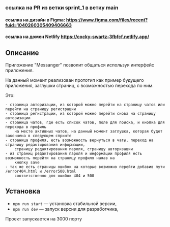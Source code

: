 ### ссылка на PR из ветки sprint_1 в ветку main

#### ссылка на дизайн в Figma: https://www.figma.com/files/recent?fuid=1040260305409406663
#### ссылка на домен Netlify https://cocky-swartz-3fbfcf.netlify.app/

## Описание

Приложение "Messanger" позволит общаться используя интерфейс приложения.

На данный момент реализован прототип как пример будущего приложения, заглушки страниц, с возможностью перехода по ним.

Это: 

    - страница авторизации, из которой можно перейти на страницу чатов или перейти на страницу регистрации
    - страница регистрации, из которой можно перейти снова на страницу авторизации
    - страница чатов, где есть список чатов, поле для поиска, и кнопка для перехода в профиль
        на месте активных чатов, на данный момент заглушка, которая будет закончена в следующем спринте
    - страница профиля, есть возможность вернуться в чаты, переход на страницу редактирования информации,
        страницу редактирования пароля, страницу авторизации
    - из страниц редактирования пароля и информации профиля есть возможность перейти на страницу профиля нажав на 
        кнопку save
    - так же есть страницы ошибок на которые возможно перейти добавив пути /error404.html и /error500.html 
        соответственно для ошибок 404 и 500

## Установка

- `npm run start` — установка стабильной версии,
- `npm run dev` — запуск версии для разработчика,

Проект запускается на 3000 порту
